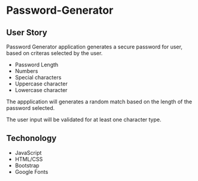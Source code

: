 # Password-Generator

## User Story 

Password Generator application generates a secure password for user, based on criteras selected by the user.
- Password Length 
- Numbers
- Special characters
- Uppercase character
- Lowercase character 

 The appplication will generates a random match based on the length of the password selected.
 
 The user input will be validated for at least one character type.
  <!-- The application also has a functionality to copy the generated password into clipboard -->
## Techonology

- JavaScript
- HTML/CSS
- Bootstrap
- Google Fonts  




